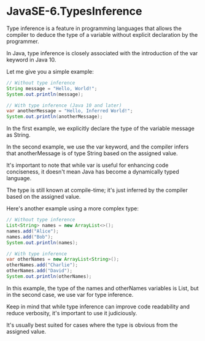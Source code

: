 # JavaSE-6.TypesInference

Type inference is a feature in programming languages that allows the compiler to deduce the type of a variable without explicit declaration by the programmer. 

In Java, type inference is closely associated with the introduction of the var keyword in Java 10.

Let me give you a simple example:

```java
// Without type inference
String message = "Hello, World!";
System.out.println(message);

// With type inference (Java 10 and later)
var anotherMessage = "Hello, Inferred World!";
System.out.println(anotherMessage);
```

In the first example, we explicitly declare the type of the variable message as String. 

In the second example, we use the var keyword, and the compiler infers that anotherMessage is of type String based on the assigned value.

It's important to note that while var is useful for enhancing code conciseness, it doesn't mean Java has become a dynamically typed language. 

The type is still known at compile-time; it's just inferred by the compiler based on the assigned value.

Here's another example using a more complex type:

```java
// Without type inference
List<String> names = new ArrayList<>();
names.add("Alice");
names.add("Bob");
System.out.println(names);

// With type inference
var otherNames = new ArrayList<String>();
otherNames.add("Charlie");
otherNames.add("David");
System.out.println(otherNames);
```

In this example, the type of the names and otherNames variables is List<String>, but in the second case, we use var for type inference.

Keep in mind that while type inference can improve code readability and reduce verbosity, it's important to use it judiciously. 

It's usually best suited for cases where the type is obvious from the assigned value.
